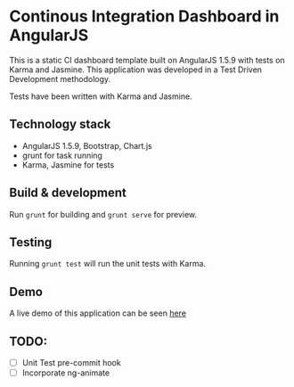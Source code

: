# Continous Integration Dashboard in AngularJS

This is a static CI dashboard template built on AngularJS 1.5.9 with tests on Karma and Jasmine. This application was developed in a Test Driven Development methodology. 

Tests have been written with Karma and Jasmine.

## Technology stack

- AngularJS 1.5.9, Bootstrap, Chart.js
- grunt for task running
- Karma, Jasmine for tests

## Build & development

Run `grunt` for building and `grunt serve` for preview.

## Testing

Running `grunt test` will run the unit tests with Karma.

## Demo

A live demo of this application can be seen [here](http://nik-john.github.io/continuous-integration-dashboard/dist)
## TODO:

- [ ] Unit Test pre-commit hook
- [ ] Incorporate ng-animate
